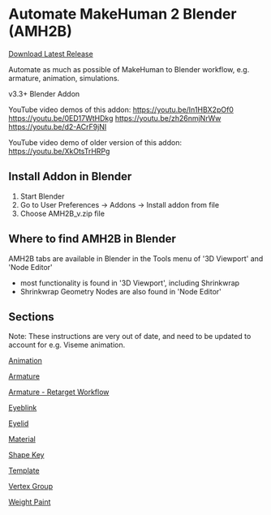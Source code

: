 # Automate MakeHuman 2 Blender (AMH2B)

[Download Latest Release](https://github.com/DreamSpoon/AMH2B/releases/latest)

Automate as much as possible of MakeHuman to Blender workflow, e.g. armature, animation, simulations.

v3.3+ Blender Addon

YouTube video demos of this addon:
https://youtu.be/In1HBX2pOf0
https://youtu.be/0ED17WtHDkg
https://youtu.be/zh26nmjNrWw
https://youtu.be/d2-ACrF9jNI

YouTube video demo of older version of this addon:
https://youtu.be/XkOtsTrHRPg

## Install Addon in Blender
1) Start Blender
2) Go to User Preferences -> Addons -> Install addon from file
3) Choose AMH2B_v.zip file

## Where to find AMH2B in Blender
AMH2B tabs are available in Blender in the Tools menu of '3D Viewport' and 'Node Editor'
- most functionality is found in '3D Viewport', including Shrinkwrap
- Shrinkwrap Geometry Nodes are also found in 'Node Editor'

## Sections
Note: These instructions are very out of date, and need to be updated to account for e.g. Viseme animation.

[Animation](docs/ANIMATION.md)

[Armature](docs/ARMATURE.md)

[Armature - Retarget Workflow](docs/ARMATURE_RETARGET.md)

[Eyeblink](docs/EYEBLINK.md)

[Eyelid](docs/EYELID.md)

[Material](docs/MATERIAL.md)

[Shape Key](docs/SHAPEKEY.md)

[Template](docs/TEMPLATE.md)

[Vertex Group](docs/VERTEX_GROUP.md)

[Weight Paint](docs/WEIGHT_PAINT.md)
